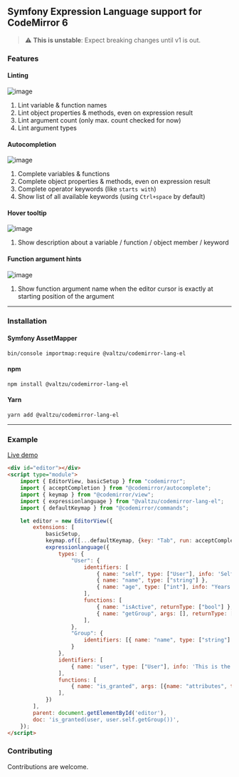 ## Symfony Expression Language support for CodeMirror 6

> :warning: **This is unstable**: Expect breaking changes until v1 is out.

### Features

#### Linting

![image](https://github.com/user-attachments/assets/7f7dca5b-51fb-41d0-bfe2-d64a6ac6bf85)

1. Lint variable & function names
1. Lint object properties & methods, even on expression result
1. Lint argument count (only max. count checked for now)
1. Lint argument types

#### Autocompletion

![image](https://github.com/valtzu/codemirror-lang-el/assets/652734/a5a7bfdc-2869-4cbb-98f6-0abe361d55ba)

1. Complete variables & functions
1. Complete object properties & methods, even on expression result
1. Complete operator keywords (like `starts with`)
1. Show list of all available keywords (using `Ctrl+space` by default)

#### Hover tooltip

![image](https://github.com/valtzu/codemirror-lang-el/assets/652734/3cfd7a49-4503-491c-972d-26d209ea26f3)

1. Show description about a variable / function / object member / keyword

#### Function argument hints

![image](https://github.com/user-attachments/assets/571e056a-3947-4eda-b118-4f1850428fc4)

1. Show function argument name when the editor cursor is exactly at starting position of the argument

---

### Installation

#### Symfony AssetMapper

```
bin/console importmap:require @valtzu/codemirror-lang-el
```

#### npm

```
npm install @valtzu/codemirror-lang-el
```

#### Yarn

```
yarn add @valtzu/codemirror-lang-el
```

---

### Example

[Live demo](https://jsfiddle.net/turse2xq/)

```html
<div id="editor"></div>
<script type="module">
    import { EditorView, basicSetup } from "codemirror";
    import { acceptCompletion } from "@codemirror/autocomplete";
    import { keymap } from "@codemirror/view";
    import { expressionlanguage } from "@valtzu/codemirror-lang-el";
    import { defaultKeymap } from "@codemirror/commands";

    let editor = new EditorView({
        extensions: [
            basicSetup,
            keymap.of([...defaultKeymap, {key: "Tab", run: acceptCompletion}]),
            expressionlanguage({
                types: {
                    "User": {
                        identifiers: [
                            { name: "self", type: ["User"], info: 'Self-reference for property-access demonstration purposes' },
                            { name: "name", type: ["string"] },
                            { name: "age", type: ["int"], info: "Years since birthday", detail: "years" },
                        ],
                        functions: [
                            { name: "isActive", returnType: ["bool"] },
                            { name: "getGroup", args: [], returnType: ["Group"], info: 'Get the user group' },
                        ],
                    },
                    "Group": {
                        identifiers: [{ name: "name", type: ["string"] }]
                    }
                },
                identifiers: [
                    { name: "user", type: ["User"], info: 'This is the user' },
                ],
                functions: [
                    { name: "is_granted", args: [{name: "attributes", type: ["string"]}, {name: "object", type: ["object"], optional: true}], info: 'Check if subject has permission to the object', returnType: ['bool'] },
                ],
            })
        ],
        parent: document.getElementById('editor'),
        doc: 'is_granted(user, user.self.getGroup())',
    });
</script>
```

### Contributing

Contributions are welcome.
